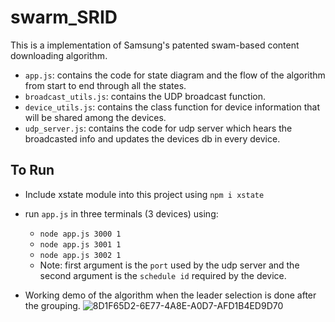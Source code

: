 # swarm_SRID

This is a implementation of Samsung's patented swam-based content downloading algorithm.

* `app.js`: contains the code for state diagram and the flow of the algorithm from start to end through all the states.
* `broadcast_utils.js`: contains the UDP broadcast function.
* `device_utils.js`: contains the class function for device information that will be shared among the devices.
* `udp_server.js`: contains the code for udp server which hears the broadcasted info and updates the devices db in every device. 

## To Run

* Include xstate module into this project using 
  `npm i xstate`
 * run `app.js`  in three terminals (3 devices) using: 
	 * `node app.js 3000 1`
	 * `node app.js 3001 1`
	 * `node app.js 3002 1`
	 * Note: first argument is the `port` used by the udp server and the second argument is the `schedule id` required by the device. 
	 
* Working demo of the algorithm when the leader selection is done after the grouping.
![8D1F65D2-6E77-4A8E-A0D7-AFD1B4ED9D70](https://user-images.githubusercontent.com/66471669/181498391-93e2bd75-e29c-4a70-83cf-981bed2acdf6.jpeg)
